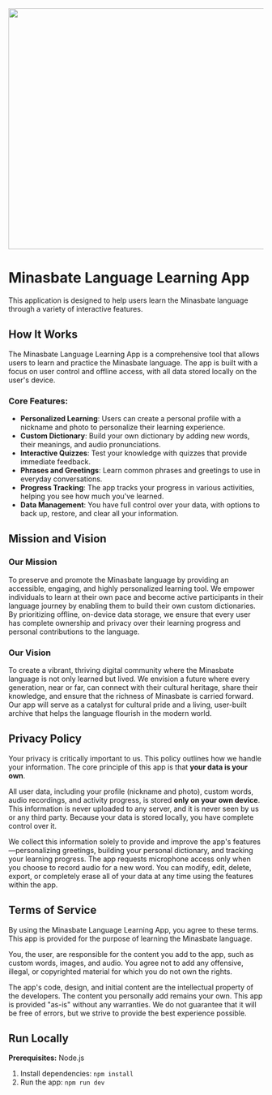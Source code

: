 <div align="center">
<img width="1200" height="475" alt="GHBanner" src="https://github.com/user-attachments/assets/0aa67016-6eaf-458a-adb2-6e31a0763ed6" />
</div>

# Minasbate Language Learning App

This application is designed to help users learn the Minasbate language through a variety of interactive features.

## How It Works

The Minasbate Language Learning App is a comprehensive tool that allows users to learn and practice the Minasbate language. The app is built with a focus on user control and offline access, with all data stored locally on the user's device.

### Core Features:

*   **Personalized Learning**: Users can create a personal profile with a nickname and photo to personalize their learning experience.
*   **Custom Dictionary**: Build your own dictionary by adding new words, their meanings, and audio pronunciations.
*   **Interactive Quizzes**: Test your knowledge with quizzes that provide immediate feedback.
*   **Phrases and Greetings**: Learn common phrases and greetings to use in everyday conversations.
*   **Progress Tracking**: The app tracks your progress in various activities, helping you see how much you've learned.
*   **Data Management**: You have full control over your data, with options to back up, restore, and clear all your information.

## Mission and Vision

### Our Mission

To preserve and promote the Minasbate language by providing an accessible, engaging, and highly personalized learning tool. We empower individuals to learn at their own pace and become active participants in their language journey by enabling them to build their own custom dictionaries. By prioritizing offline, on-device data storage, we ensure that every user has complete ownership and privacy over their learning progress and personal contributions to the language.

### Our Vision

To create a vibrant, thriving digital community where the Minasbate language is not only learned but lived. We envision a future where every generation, near or far, can connect with their cultural heritage, share their knowledge, and ensure that the richness of Minasbate is carried forward. Our app will serve as a catalyst for cultural pride and a living, user-built archive that helps the language flourish in the modern world.

## Privacy Policy

Your privacy is critically important to us. This policy outlines how we handle your information. The core principle of this app is that **your data is your own**.

All user data, including your profile (nickname and photo), custom words, audio recordings, and activity progress, is stored **only on your own device**. This information is never uploaded to any server, and it is never seen by us or any third party. Because your data is stored locally, you have complete control over it.

We collect this information solely to provide and improve the app's features—personalizing greetings, building your personal dictionary, and tracking your learning progress. The app requests microphone access only when you choose to record audio for a new word. You can modify, edit, delete, export, or completely erase all of your data at any time using the features within the app.

## Terms of Service

By using the Minasbate Language Learning App, you agree to these terms. This app is provided for the purpose of learning the Minasbate language.

You, the user, are responsible for the content you add to the app, such as custom words, images, and audio. You agree not to add any offensive, illegal, or copyrighted material for which you do not own the rights.

The app's code, design, and initial content are the intellectual property of the developers. The content you personally add remains your own. This app is provided "as-is" without any warranties. We do not guarantee that it will be free of errors, but we strive to provide the best experience possible.

## Run Locally

**Prerequisites:** Node.js

1.  Install dependencies:
    `npm install`
2.  Run the app:
    `npm run dev`
